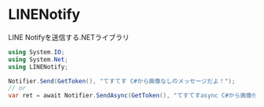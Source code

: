 # LINENotify

LINE Notifyを送信する.NETライブラリ

```csharp
using System.IO;
using System.Net;
using LINENotify;

Notifier.Send(GetToken(), "てすてす C#から画像なしのメッセージだよ！");
// or
var ret = await Notifier.SendAsync(GetToken(), "てすてすasync C#から画像付きのメッセージだよ！", File.OpenRead("sample.png"));
```

